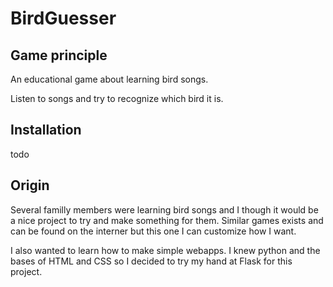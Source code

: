 # BirdGuesser

## Game principle
An educational game about learning bird songs. 

Listen to songs and try to recognize which bird it is.

## Installation
todo

## Origin

Several familly members were learning bird songs and I though it would be a nice project to try and make something for them.
Similar games exists and can be found on the interner but this one I can customize how I want. 

I also wanted to learn how to make simple webapps. I knew python and the bases of HTML and CSS so I decided to try my hand at Flask for this project. 



